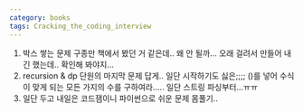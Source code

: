 ```yaml
---
category: books
tags: Cracking_the_coding_interview
---
```


1. 박스 쌓는 문제 구종만 책에서 봤던 거 같은데.. 왜 안 될까... 오래 걸려서 만들어 내긴 했는데.. 확인해 봐야지...
2. recursion & dp 단원의 마지막 문제 답게.. 일단 시작하기도 싫은;;;;
()를 넣어 수식이 맞게 되는 모든 가지의 수를 구하여라.....
일단 스트링 파싱부터...ㅠㅠ
3. 일단 두고 내일은 코드잼이니 파이썬으로 쉬운 문제 몸풀기..

